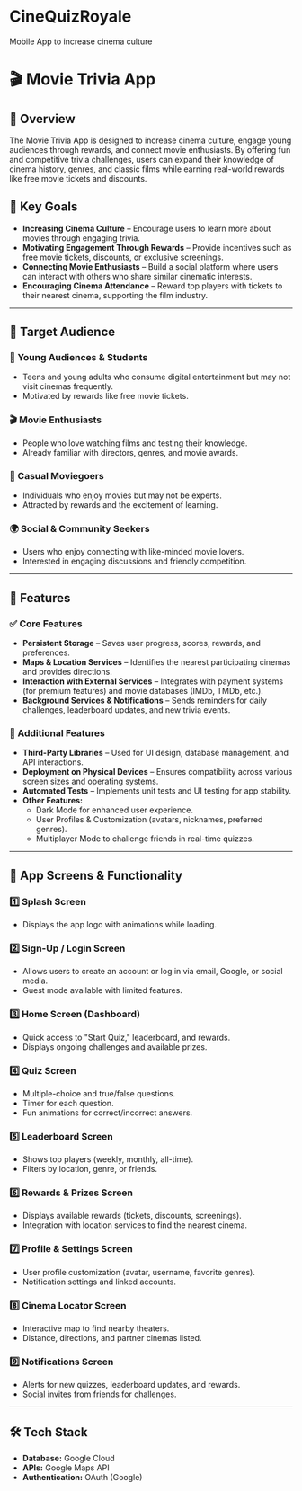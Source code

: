 # CineQuizRoyale
Mobile App to increase cinema culture

# 🎬 Movie Trivia App

## 📌 Overview
The Movie Trivia App is designed to increase cinema culture, engage young audiences through rewards, and connect movie enthusiasts. By offering fun and competitive trivia challenges, users can expand their knowledge of cinema history, genres, and classic films while earning real-world rewards like free movie tickets and discounts.

## 🎯 Key Goals
- **Increasing Cinema Culture** – Encourage users to learn more about movies through engaging trivia.
- **Motivating Engagement Through Rewards** – Provide incentives such as free movie tickets, discounts, or exclusive screenings.
- **Connecting Movie Enthusiasts** – Build a social platform where users can interact with others who share similar cinematic interests.
- **Encouraging Cinema Attendance** – Reward top players with tickets to their nearest cinema, supporting the film industry.

---

## 🎯 Target Audience

### 📱 Young Audiences & Students
- Teens and young adults who consume digital entertainment but may not visit cinemas frequently.
- Motivated by rewards like free movie tickets.

### 🎬 Movie Enthusiasts
- People who love watching films and testing their knowledge.
- Already familiar with directors, genres, and movie awards.

### 🍿 Casual Moviegoers
- Individuals who enjoy movies but may not be experts.
- Attracted by rewards and the excitement of learning.

### 🌍 Social & Community Seekers
- Users who enjoy connecting with like-minded movie lovers.
- Interested in engaging discussions and friendly competition.

---

## 🚀 Features

### ✅ Core Features
- **Persistent Storage** – Saves user progress, scores, rewards, and preferences.
- **Maps & Location Services** – Identifies the nearest participating cinemas and provides directions.
- **Interaction with External Services** – Integrates with payment systems (for premium features) and movie databases (IMDb, TMDb, etc.).
- **Background Services & Notifications** – Sends reminders for daily challenges, leaderboard updates, and new trivia events.

### 📌 Additional Features
- **Third-Party Libraries** – Used for UI design, database management, and API interactions.
- **Deployment on Physical Devices** – Ensures compatibility across various screen sizes and operating systems.
- **Automated Tests** – Implements unit tests and UI testing for app stability.
- **Other Features:**
  - Dark Mode for enhanced user experience.
  - User Profiles & Customization (avatars, nicknames, preferred genres).
  - Multiplayer Mode to challenge friends in real-time quizzes.

---

## 📱 App Screens & Functionality

### 1️⃣ Splash Screen
- Displays the app logo with animations while loading.

### 2️⃣ Sign-Up / Login Screen
- Allows users to create an account or log in via email, Google, or social media.
- Guest mode available with limited features.

### 3️⃣ Home Screen (Dashboard)
- Quick access to "Start Quiz," leaderboard, and rewards.
- Displays ongoing challenges and available prizes.

### 4️⃣ Quiz Screen
- Multiple-choice and true/false questions.
- Timer for each question.
- Fun animations for correct/incorrect answers.

### 5️⃣ Leaderboard Screen
- Shows top players (weekly, monthly, all-time).
- Filters by location, genre, or friends.

### 6️⃣ Rewards & Prizes Screen
- Displays available rewards (tickets, discounts, screenings).
- Integration with location services to find the nearest cinema.

### 7️⃣ Profile & Settings Screen
- User profile customization (avatar, username, favorite genres).
- Notification settings and linked accounts.

### 8️⃣ Cinema Locator Screen
- Interactive map to find nearby theaters.
- Distance, directions, and partner cinemas listed.

### 9️⃣ Notifications Screen
- Alerts for new quizzes, leaderboard updates, and rewards.
- Social invites from friends for challenges.

---

## 🛠️ Tech Stack
- **Database:** Google Cloud
- **APIs:** Google Maps API
- **Authentication:** OAuth (Google)

